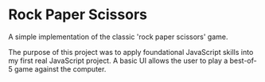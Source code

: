 # Rock Paper Scissors
A simple implementation of the classic 'rock paper scissors' game. 

The purpose of this project was to apply foundational JavaScript skills into my first real JavaScript project. A basic UI allows the user to play a best-of-5 game against the computer.
